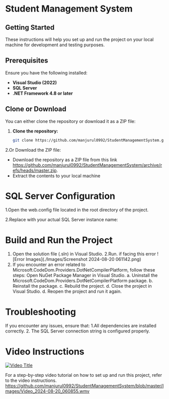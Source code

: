 # Student Management System

## Getting Started

These instructions will help you set up and run the project on your local machine for development and testing purposes.

## Prerequisites

Ensure you have the following installed:

- **Visual Studio (2022)**
- **SQL Server**
- **.NET Framework 4.8 or later**

## Clone or Download

You can either clone the repository or download it as a ZIP file:

1. **Clone the repository:**

   ```bash
   git clone https://github.com/manjurul0992/StudentManagementSystem.git

2.Or Download the ZIP file:

* Download the repository as a ZIP file from this link https://github.com/manjurul0992/StudentManagementSystem/archive/refs/heads/master.zip.
* Extract the contents to your local machine

# SQL Server Configuration
1.Open the web.config file located in the root directory of the project.

2.Replace <SQL Server Name> with your actual SQL Server instance name:

<connectionStrings>
  <add name="AppDbContext" connectionString="Data Source=YOUR_SQL_SERVER_NAME;Database=Banglafire;Trusted_Connection=True;" providerName="System.Data.SqlClient" />
</connectionStrings>

# Build and Run the Project


1. Open the solution file (.sln) in Visual Studio.
2.Run.
if facing this error ![Error Images](./Images/Screenshot 2024-08-20 061142.png)
3. If you encounter an error related to Microsoft.CodeDom.Providers.DotNetCompilerPlatform, follow these steps:
Open NuGet Package Manager in Visual Studio.
		a. Uninstall the Microsoft.CodeDom.Providers.DotNetCompilerPlatform package.
		b. Reinstall the package.
		c. Rebuild the project.
		d. Close the project in Visual Studio.
		d. Reopen the project and run it again.
# Troubleshooting
If you encounter any issues, ensure that:
		1.All dependencies are installed correctly.
		2. The SQL Server connection string is configured properly.

# Video Instructions
[![Video Title](./Images/video-thumbnail.png)](./Images/Video_2024-08-20_060855.wmv)

For a step-by-step video tutorial on how to set up and run this project, refer to the video instructions.
https://github.com/manjurul0992/StudentManagementSystem/blob/master/Images/Video_2024-08-20_060855.wmv
